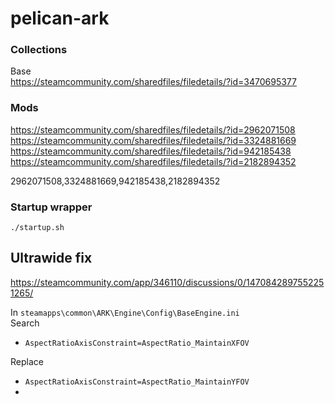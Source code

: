 # pelican-ark

### Collections
Base  
https://steamcommunity.com/sharedfiles/filedetails/?id=3470695377

### Mods
https://steamcommunity.com/sharedfiles/filedetails/?id=2962071508
https://steamcommunity.com/sharedfiles/filedetails/?id=3324881669
https://steamcommunity.com/sharedfiles/filedetails/?id=942185438
https://steamcommunity.com/sharedfiles/filedetails/?id=2182894352

2962071508,3324881669,942185438,2182894352

### Startup wrapper
`./startup.sh`

## Ultrawide fix

https://steamcommunity.com/app/346110/discussions/0/1470842897552251265/

In `steamapps\common\ARK\Engine\Config\BaseEngine.ini`  
Search
- `AspectRatioAxisConstraint=AspectRatio_MaintainXFOV`  

Replace
- `AspectRatioAxisConstraint=AspectRatio_MaintainYFOV`
- 
